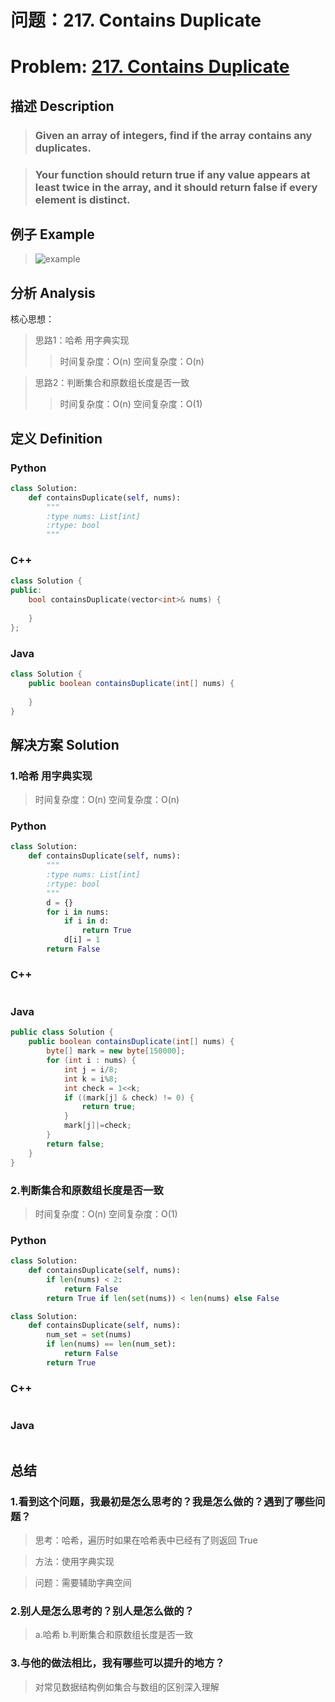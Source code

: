
# 问题：217. Contains Duplicate
# Problem: [217. Contains Duplicate](https://leetcode.com/problems/contains-duplicate/description/)

## 描述 Description
> ### Given an array of integers, find if the array contains any duplicates.

> ### Your function should return true if any value appears at least twice in the array, and it should return false if every element is distinct.

## 例子 Example

> ![example](https://github.com/Decalogue/AlgorithmMap/blob/master/img/leetcode/217.png "example")

## 分析 Analysis

核心思想：
> 思路1：哈希 用字典实现
>> 时间复杂度：O(n)
>> 空间复杂度：O(n)

> 思路2：判断集合和原数组长度是否一致
>> 时间复杂度：O(n)
>> 空间复杂度：O(1)

## 定义 Definition

### Python


```python
class Solution:
    def containsDuplicate(self, nums):
        """
        :type nums: List[int]
        :rtype: bool
        """
```

### C++

```c++
class Solution {
public:
    bool containsDuplicate(vector<int>& nums) {
        
    }
};
```

### Java

```java
class Solution {
    public boolean containsDuplicate(int[] nums) {
        
    }
}
```

## 解决方案 Solution

### 1.哈希 用字典实现

> 时间复杂度：O(n)
> 空间复杂度：O(n)

### Python


```python
class Solution:
    def containsDuplicate(self, nums):
        """
        :type nums: List[int]
        :rtype: bool
        """
        d = {}
        for i in nums:
            if i in d:
                return True
            d[i] = 1
        return False
```

### C++

```c++

```

### Java

```java
public class Solution {
    public boolean containsDuplicate(int[] nums) {
        byte[] mark = new byte[150000];
        for (int i : nums) {
            int j = i/8;
            int k = i%8;
            int check = 1<<k;
            if ((mark[j] & check) != 0) {
                return true;
            }
            mark[j]|=check;
        }
        return false;
    }
}
```

### 2.判断集合和原数组长度是否一致

> 时间复杂度：O(n)
> 空间复杂度：O(1)

### Python


```python
class Solution:
    def containsDuplicate(self, nums):
        if len(nums) < 2:
            return False
        return True if len(set(nums)) < len(nums) else False

class Solution:
    def containsDuplicate(self, nums):
        num_set = set(nums)
        if len(nums) == len(num_set):
            return False
        return True
```

### C++

```c++

```

### Java

```Java

```

## 总结

### 1.看到这个问题，我最初是怎么思考的？我是怎么做的？遇到了哪些问题？
> 思考：哈希，遍历时如果在哈希表中已经有了则返回 True

> 方法：使用字典实现

> 问题：需要辅助字典空间

### 2.别人是怎么思考的？别人是怎么做的？
> a.哈希 b.判断集合和原数组长度是否一致

### 3.与他的做法相比，我有哪些可以提升的地方？
> 对常见数据结构例如集合与数组的区别深入理解


```python

```
